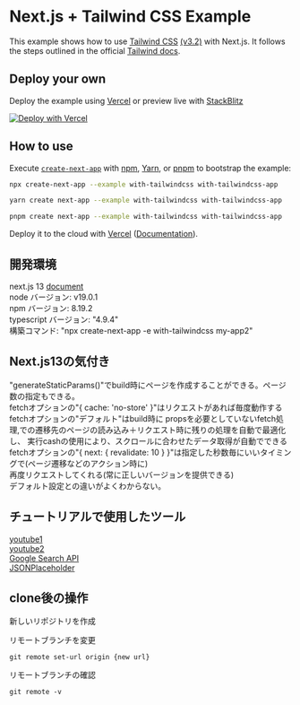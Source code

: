 # Next.js + Tailwind CSS Example

This example shows how to use [Tailwind CSS](https://tailwindcss.com/) [(v3.2)](https://tailwindcss.com/blog/tailwindcss-v3-2) with Next.js. It follows the steps outlined in the official [Tailwind docs](https://tailwindcss.com/docs/guides/nextjs).

## Deploy your own

Deploy the example using [Vercel](https://vercel.com?utm_source=github&utm_medium=readme&utm_campaign=next-example) or preview live with [StackBlitz](https://stackblitz.com/github/vercel/next.js/tree/canary/examples/with-tailwindcss)

[![Deploy with Vercel](https://vercel.com/button)](https://vercel.com/new/git/external?repository-url=https://github.com/vercel/next.js/tree/canary/examples/with-tailwindcss&project-name=with-tailwindcss&repository-name=with-tailwindcss)

## How to use

Execute [`create-next-app`](https://github.com/vercel/next.js/tree/canary/packages/create-next-app) with [npm](https://docs.npmjs.com/cli/init), [Yarn](https://yarnpkg.com/lang/en/docs/cli/create/), or [pnpm](https://pnpm.io) to bootstrap the example:

```bash
npx create-next-app --example with-tailwindcss with-tailwindcss-app
```

```bash
yarn create next-app --example with-tailwindcss with-tailwindcss-app
```

```bash
pnpm create next-app --example with-tailwindcss with-tailwindcss-app
```

Deploy it to the cloud with [Vercel](https://vercel.com/new?utm_source=github&utm_medium=readme&utm_campaign=next-example) ([Documentation](https://nextjs.org/docs/deployment)).

## 開発環境  
next.js 13 [document](https://nextjs.org/blog/next-13)  
node バージョン: v19.0.1  
npm  バージョン: 8.19.2  
typescript バージョン: "4.9.4"  
構築コマンド: "npx create-next-app -e with-tailwindcss my-app2"  

## Next.js13の気付き  
"generateStaticParams()"でbuild時にページを作成することができる。ページ数の指定もできる。  
fetchオプションの"{ cache: 'no-store' }"はリクエストがあれば毎度動作する  
fetchオプションの"デフォルト"はbuild時に
propsを必要としていないfetch処理,<Link/>での遷移先のページの読み込み＋リクエスト時に残りの処理を自動で最適化し、
実行cashの使用により、スクロールに合わせたデータ取得が自動でできる   
fetchオプションの"{ next: { revalidate: 10 } }"は指定した秒数毎にいいタイミングで(ページ遷移などのアクション時に)  
再度リクエストしてくれる(常に正しいバージョンを提供できる)  
デフォルト設定との違いがよくわからない。  



## チュートリアルで使用したツール
[youtube1](https://www.youtube.com/watch?v=6aP9nyTcd44)  
[youtube2](https://www.youtube.com/watch?v=dvRLrsPGqto&t=1475s)  
[Google Search API](https://serpapi.com/)  
[JSONPlaceholder](https://jsonplaceholder.typicode.com/)

## clone後の操作

新しいリポジトリを作成  

リモートブランチを変更  
```bush
git remote set-url origin {new url}
```

リモートブランチの確認  
```bush
git remote -v
```
